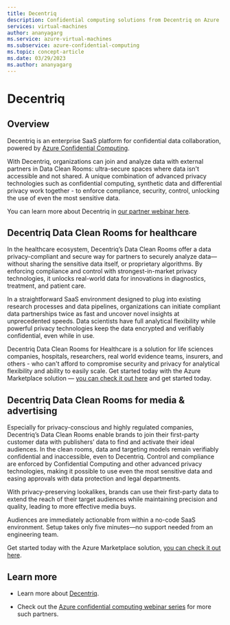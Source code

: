 ```yaml
---
title: Decentriq
description: Confidential computing solutions from Decentriq on Azure
services: virtual-machines
author: ananyagarg
ms.service: azure-virtual-machines
ms.subservice: azure-confidential-computing
ms.topic: concept-article
ms.date: 03/29/2023
ms.author: ananyagarg
---
```


# Decentriq


## Overview

Decentriq is an enterprise SaaS platform for confidential data collaboration, powered by  [Azure Confidential Computing](../index.yml).

With Decentriq, organizations can join and analyze data with external partners in  Data Clean Rooms: ultra-secure spaces where data isn't accessible and not shared. A unique combination of advanced privacy technologies such as confidential computing, synthetic data and differential privacy work together - to enforce compliance, security, control, unlocking the use of even the most sensitive data.

You can learn more about Decentriq in [our partner webinar here](https://vshow.on24.com/vshow/Azure_Confidential/exhibits/Decentriq).

## Decentriq Data Clean Rooms for healthcare

In the healthcare ecosystem, Decentriq’s Data Clean Rooms offer a data privacy-compliant and secure way for partners to securely analyze data—without sharing the sensitive data itself, or proprietary algorithms. By enforcing compliance and control with strongest-in-market privacy technologies, it unlocks real-world data for innovations in diagnostics, treatment, and patient care.

In a straightforward SaaS environment designed to plug into existing research processes and data pipelines, organizations can initiate compliant data partnerships twice as fast and uncover novel insights at unprecedented speeds. Data scientists have full analytical flexibility while powerful privacy technologies keep the data encrypted and verifiably confidential, even while in use. 

Decentriq Data Clean Rooms for Healthcare is a solution for life sciences companies, hospitals, researchers, real world evidence teams, insurers, and others - who can't afford to compromise security and privacy for analytical flexibility and ability to easily scale. Get started today with the Azure Marketplace solution — [you can check it out here](https://azuremarketplace.microsoft.com/en-us/?tab=Overview) and get started today.

## Decentriq Data Clean Rooms for media & advertising

Especially for privacy-conscious and highly regulated companies, Decentriq’s Data Clean Rooms enable brands to join their first-party customer data with publishers’ data to find and activate their ideal audiences. In the clean rooms, data and targeting models remain verifiably confidential and inaccessible, even to Decentriq. Control and compliance are enforced by Confidential Computing and other advanced privacy technologies, making it possible to use even the most sensitive data and easing approvals with data protection and legal departments.

With privacy-preserving lookalikes, brands can use their first-party data to extend the reach of their target audiences while maintaining precision and quality, leading to more effective media buys. 

Audiences are immediately actionable from within a no-code SaaS environment. Setup takes only five minutes—no support needed from an engineering team.

Get started today with the Azure Marketplace solution, [you can check it out here](https://azuremarketplace.microsoft.com/en-us/?tab=Overview).


## Learn more

- Learn more about [Decentriq](https://www.decentriq.com/).

- Check out the [Azure confidential computing webinar series](https://vshow.on24.com/vshow/Azure_Confidential/exhibits/Home) for more such partners.
